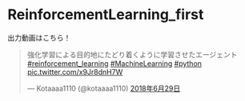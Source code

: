 # ReinforcementLearning_first


出力動画はこちら！

<blockquote class="twitter-tweet" data-lang="ja"><p lang="ja" dir="ltr">強化学習による目的地にたどり着くように学習させたエージェント<a href="https://twitter.com/hashtag/reinforcement_learning?src=hash&amp;ref_src=twsrc%5Etfw">#reinforcement_learning</a> <a href="https://twitter.com/hashtag/MachineLearning?src=hash&amp;ref_src=twsrc%5Etfw">#MachineLearning</a> <a href="https://twitter.com/hashtag/python?src=hash&amp;ref_src=twsrc%5Etfw">#python</a> <a href="https://t.co/x9Jr8dnH7W">pic.twitter.com/x9Jr8dnH7W</a></p>&mdash; Kotaaaa1110 (@kotaaaa1110) <a href="https://twitter.com/kotaaaa1110/status/1012690037257875456?ref_src=twsrc%5Etfw">2018年6月29日</a></blockquote>
<script async src="https://platform.twitter.com/widgets.js" charset="utf-8"></script>
